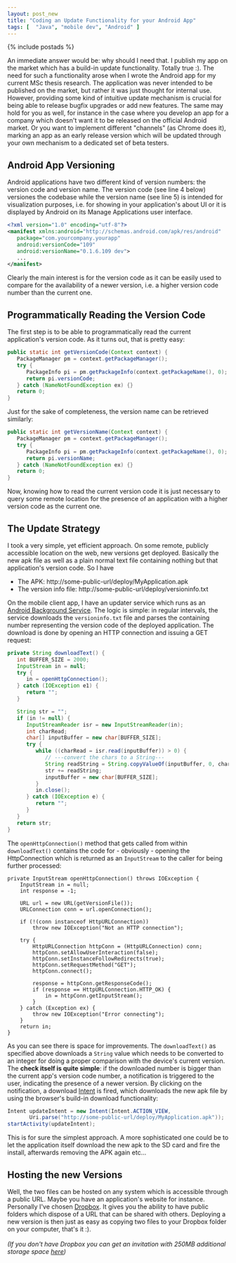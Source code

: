 ```yaml
---
layout: post_new
title: "Coding an Update Functionality for your Android App"
tags: [  "Java", "mobile dev", "Android" ]
---
```


{% include postads %}

An immediate answer would be: why should I need that. I publish my app on the market which has a build-in update functionality. Totally true :). The need for such a functionality arose when I wrote the Android app for my current MSc thesis research. The application was never intended to be published on the market, but rather it was just thought for internal use. However, providing some kind of intuitive update mechanism is crucial for being able to release bugfix upgrades or add new features. The same may hold for you as well, for instance in the case where you develop an app for a company which doesn't want it to be released on the official Android market. Or you want to implement different "channels" (as Chrome does it), marking an app as an early release version which will be updated through your own mechanism to a dedicated set of beta testers.

## Android App Versioning
Android applications have two different kind of version numbers: the version code and version name. The version code (see line 4 below) versiones the codebase while the version name (see line 5) is intended for visualization purposes, i.e. for showing in your application's about UI or it is displayed by Android on its Manage Applications user interface.  

```xml
<?xml version="1.0" encoding="utf-8"?>
<manifest xmlns:android="http://schemas.android.com/apk/res/android"
   package="com.yourcompany.yourapp" 
   android:versionCode="109"
   android:versionName="0.1.6.109 dev">
   ...
</manifest>
```

Clearly the main interest is for the version code as it can be easily used to compare for the availability of a newer version, i.e. a higher version code number than the current one.

## Programmatically Reading the Version Code

The first step is to be able to programmatically read the current application's version code. As it turns out, that is pretty easy:

```java
public static int getVersionCode(Context context) {
   PackageManager pm = context.getPackageManager();
   try {
      PackageInfo pi = pm.getPackageInfo(context.getPackageName(), 0);
      return pi.versionCode;
   } catch (NameNotFoundException ex) {}
   return 0;
}
```

Just for the sake of completeness, the version name can be retrieved similarly:

```java
public static int getVersionName(Context context) {
   PackageManager pm = context.getPackageManager();
   try {
      PackageInfo pi = pm.getPackageInfo(context.getPackageName(), 0);
      return pi.versionName;
   } catch (NameNotFoundException ex) {}
   return 0;
}
```


Now, knowing how to read the current version code it is just necessary to query some remote location for the presence of an application with a higher version code as the current one.

## The Update Strategy

I took a very simple, yet efficient approach. On some remote, publicly accessible location on the web, new versions get deployed. Basically the new apk file as well as a plain normal text file containing nothing but that application's version code. So I have

- The APK: http://some-public-url/deploy/MyApplication.apk
- The version info file: http://some-public-url/deploy/versioninfo.txt

On the mobile client app, I have an updater service which runs as an <a href="http://developer.android.com/reference/android/app/Service.html">Android Background Service</a>. The logic is simple: in regular intervals, the service downloads the `versioninfo.txt` file and parses the containing number representing the version code of the deployed application. The download is done by opening an HTTP connection and issuing a GET request:

```java
private String downloadText() {
   int BUFFER_SIZE = 2000;
   InputStream in = null;
   try {
      in = openHttpConnection();
   } catch (IOException e1) {
      return "";
   }

   String str = "";
   if (in != null) {
      InputStreamReader isr = new InputStreamReader(in);
      int charRead;
      char[] inputBuffer = new char[BUFFER_SIZE];
      try {
         while ((charRead = isr.read(inputBuffer)) > 0) {
            // ---convert the chars to a String---
            String readString = String.copyValueOf(inputBuffer, 0, charRead);
            str += readString;
            inputBuffer = new char[BUFFER_SIZE];
         }
         in.close();
      } catch (IOException e) {
         return "";
      }
   }
   return str;
}
```


The `openHttpConnection()` method that gets called from within `downloadText()` contains the code for - obviously - opening the HttpConnection which is returned as an `InputStream` to the caller for being further processed:

    private InputStream openHttpConnection() throws IOException {
        InputStream in = null;
        int response = -1;

        URL url = new URL(getVersionFile());
        URLConnection conn = url.openConnection();

        if (!(conn instanceof HttpURLConnection))
            throw new IOException("Not an HTTP connection");

        try {
            HttpURLConnection httpConn = (HttpURLConnection) conn;
            httpConn.setAllowUserInteraction(false);
            httpConn.setInstanceFollowRedirects(true);
            httpConn.setRequestMethod("GET");
            httpConn.connect();

            response = httpConn.getResponseCode();
            if (response == HttpURLConnection.HTTP_OK) {
                in = httpConn.getInputStream();
            }
        } catch (Exception ex) {
            throw new IOException("Error connecting");
        }
        return in;
    }

As you can see there is space for improvements. The `downloadText()` as specified above downloads a `String` value which needs to be converted to an integer for doing a proper comparison with the device's current version.  
The **check itself is quite simple**: if the downloaded number is bigger than the current app's version code number, a notification is triggered to the user, indicating the presence of a newer version. By clicking on the notification, a download <a href="http://developer.android.com/reference/android/content/Intent.html">Intent</a> is fired, which downloads the new apk file by using the browser's build-in download functionality:

```java
Intent updateIntent = new Intent(Intent.ACTION_VIEW,
       Uri.parse("http://some-public-url/deploy/MyApplication.apk"));
startActivity(updateIntent);
```

This is for sure the simplest approach. A more sophisticated one could be to let the application itself download the new apk to the SD card and fire the install, afterwards removing the APK again etc...

## Hosting the new Versions
Well, the two files can be hosted on any system which is accessible through a public URL. Maybe you have an application's website for instance. Personally I've chosen <a href="https://www.getdropbox.com/referrals/NTEwOTM2OQ">Dropbox</a>. It gives you the ability to have public folders which dispose of a URL that can be shared with others. Deploying a new version is then just as easy as copying two files to your Dropbox folder on your computer, that's it :).<br /><br /><i>(If you don't have Dropbox you can get an invitation with 250MB additional storage space <a href="https://www.getdropbox.com/referrals/NTEwOTM2OQ">here</a>)</i>
